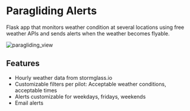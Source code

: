 Paragliding Alerts
==================

Flask app that monitors weather condition at several locations using free weather APIs and sends alerts when the weather becomes flyable.

![paragliding_view](https://github.com/MScherbela/paragliding_alert/assets/20779837/12bc09d8-92fe-4ccd-8199-636bcc88b81a)


Features
---------
 - Hourly weather data from stormglass.io
 - Customizable filters per pilot: Acceptable weather conditions, acceptable times
 - Alerts customizable for weekdays, fridays, weekends
 - Email alerts
